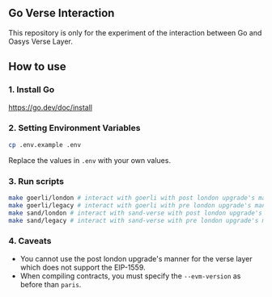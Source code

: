 ## Go Verse Interaction

This repository is only for the experiment of the interaction between Go and Oasys Verse Layer.

## How to use

### 1. Install Go

https://go.dev/doc/install

### 2. Setting Environment Variables

```bash
cp .env.example .env
```

Replace the values in `.env` with your own values.

### 3. Run scripts

```bash
make goerli/london # interact with goerli with post london upgrade's manner
make goerli/legacy # interact with goerli with pre london upgrade's manner
make sand/london # interact with sand-verse with post london upgrade's manner
make sand/legacy # interact with sand-verse with pre london upgrade's manner
```

### 4. Caveats

- You cannot use the post london upgrade's manner for the verse layer which does not support the EIP-1559.
- When compiling contracts, you must specify the `--evm-version` as before than `paris`.
